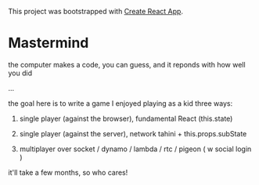 This project was bootstrapped with [Create React App](https://github.com/facebookincubator/create-react-app).

# Mastermind

the computer makes a code, you can guess, and it reponds with how well you did

...

the goal here is to write a game I enjoyed playing as a kid three ways:

1) single player (against the browser), fundamental React (this.state)

2) single player (against the server), network tahini + this.props.subState

3) multiplayer over socket / dynamo / lambda / rtc / pigeon ( w social login )


it'll take a few months, so who cares!
